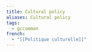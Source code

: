 ```yaml
---
title: Cultural policy
aliases: Cultural policy
tags:
  - gccommon
french:
  - "[[Politique culturelle]]"
---
```


